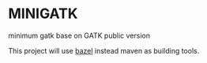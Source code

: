 # MINIGATK
minimum gatk base on GATK public version

This project will use [bazel](http://bazel.io/) instead maven as building tools.

